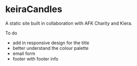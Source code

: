# keiraCandles

A static site built in collaboration with AFK Charity and Kiera.

To do 
- add in responsive design for the title 
- better understand the colour palette 
- email form 
- footer with footer info 

